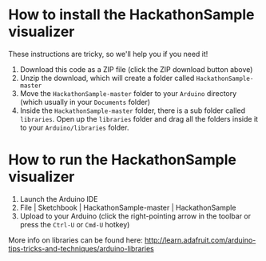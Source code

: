 # How to install the HackathonSample visualizer

These instructions are tricky, so we'll help you if you need it!

1. Download this code as a ZIP file (click the ZIP download button above)
2. Unzip the download, which will create a folder called `HackathonSample-master`
3. Move the `HackathonSample-master` folder to your `Arduino` directory (which usually in your `Documents` folder)
4. Inside the `HackathonSample-master` folder, there is a sub folder called `libraries`. Open up the `libraries` folder and drag all the folders inside it to your `Arduino/libraries` folder.

# How to run the HackathonSample visualizer

1. Launch the Arduino IDE
2. File | Sketchbook | HackathonSample-master | HackathonSample
3. Upload to your Arduino (click the right-pointing arrow in the toolbar or press the `Ctrl-U` or `Cmd-U` hotkey)

More info on libraries can be found here: <http://learn.adafruit.com/arduino-tips-tricks-and-techniques/arduino-libraries>
